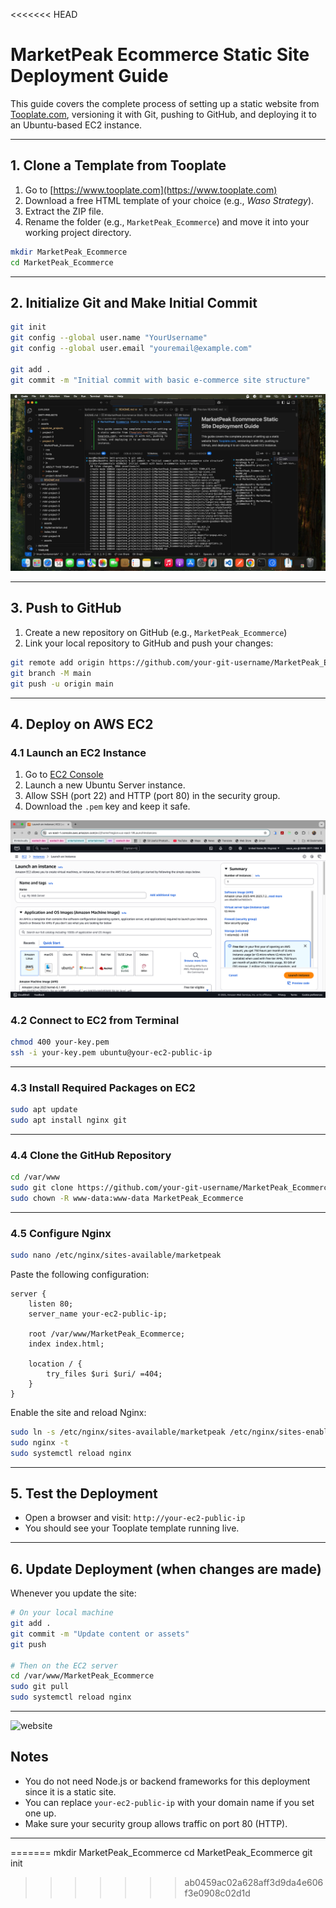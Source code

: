 <<<<<<< HEAD
# MarketPeak Ecommerce Static Site Deployment Guide

This guide covers the complete process of setting up a static website from [Tooplate.com](https://www.tooplate.com), versioning it with Git, pushing to GitHub, and deploying it to an Ubuntu-based EC2 instance.

---

## 1. Clone a Template from Tooplate

1. Go to [https://www.tooplate.com](https://www.tooplate.com)
2. Download a free HTML template of your choice (e.g., _Waso Strategy_).
3. Extract the ZIP file.
4. Rename the folder (e.g., `MarketPeak_Ecommerce`) and move it into your working project directory.

```bash
mkdir MarketPeak_Ecommerce
cd MarketPeak_Ecommerce
```

---

## 2. Initialize Git and Make Initial Commit

```bash
git init
git config --global user.name "YourUsername"
git config --global user.email "youremail@example.com"

git add .
git commit -m "Initial commit with basic e-commerce site structure"
```

![project-setup](./assets/repo-setup.png)

---

## 3. Push to GitHub

1. Create a new repository on GitHub (e.g., `MarketPeak_Ecommerce`)
2. Link your local repository to GitHub and push your changes:

```bash
git remote add origin https://github.com/your-git-username/MarketPeak_Ecommerce.git
git branch -M main
git push -u origin main
```

---

## 4. Deploy on AWS EC2

### 4.1 Launch an EC2 Instance

1. Go to [EC2 Console](https://console.aws.amazon.com/ec2/)
2. Launch a new Ubuntu Server instance.
3. Allow SSH (port 22) and HTTP (port 80) in the security group.
4. Download the `.pem` key and keep it safe.

![aws-setup](./assets/aws-setup.png)

### 4.2 Connect to EC2 from Terminal

```bash
chmod 400 your-key.pem
ssh -i your-key.pem ubuntu@your-ec2-public-ip
```

---

### 4.3 Install Required Packages on EC2

```bash
sudo apt update
sudo apt install nginx git
```

---

### 4.4 Clone the GitHub Repository

```bash
cd /var/www
sudo git clone https://github.com/your-git-username/MarketPeak_Ecommerce.git
sudo chown -R www-data:www-data MarketPeak_Ecommerce
```

---

### 4.5 Configure Nginx

```bash
sudo nano /etc/nginx/sites-available/marketpeak
```

Paste the following configuration:

```nginx
server {
    listen 80;
    server_name your-ec2-public-ip;

    root /var/www/MarketPeak_Ecommerce;
    index index.html;

    location / {
        try_files $uri $uri/ =404;
    }
}
```

Enable the site and reload Nginx:

```bash
sudo ln -s /etc/nginx/sites-available/marketpeak /etc/nginx/sites-enabled/
sudo nginx -t
sudo systemctl reload nginx
```

---

## 5. Test the Deployment

- Open a browser and visit: `http://your-ec2-public-ip`
- You should see your Tooplate template running live.

---

## 6. Update Deployment (when changes are made)

Whenever you update the site:

```bash
# On your local machine
git add .
git commit -m "Update content or assets"
git push

# Then on the EC2 server
cd /var/www/MarketPeak_Ecommerce
sudo git pull
sudo systemctl reload nginx
```

---

![website](./assets/market-place-website.png)

## Notes

- You do not need Node.js or backend frameworks for this deployment since it is a static site.
- You can replace `your-ec2-public-ip` with your domain name if you set one up.
- Make sure your security group allows traffic on port 80 (HTTP).

---
=======
mkdir MarketPeak_Ecommerce
cd MarketPeak_Ecommerce
git init
>>>>>>> ab0459ac02a628aff3d9da4e606f3e0908c02d1d
